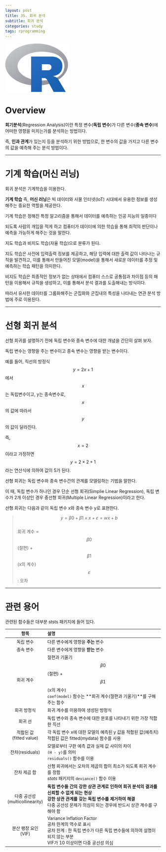 ```yaml
---
layout: post
title: 35. 회귀 분석
subtitle: 회귀 분석
categories: study
tags: rprogramming
---
```


![r](/assets/img/logo/r-logo.png)

# Overview

**회기분석**(Regression Analysis)이란 특정 변수(**독립 변수**)가 다른 변수(**종속 변수**)에 어떠한 영향을 미치는가를 분석하는 방법이다.

즉, **인과 관계**가 있는지 등을 분석하기 위한 방법으로, 한 변수의 값을 가지고 다른 변수의 값을 예측해 주는 분석 방법이다.

***

# 기계 학습(머신 러닝)

회귀 분석은 기계학습을 이용한다.

**기계 학습** 즉, **머신 러닝**은 빅 데이터와 사물 인터넷(IoT) 시대에서 유용한 정보를 생성해주는 중요한 역할을 제공한다.

기계 학습은 정해진 특정 알고리즘을 통해서 데이터를 예측하는 인공 지능의 일종이다

되도록 사람의 개입을 적게 하고 컴퓨터가 데이터에 의한 학습을 통해 최적의 판단이나 예측을 가능하게 해주는 것을 말한다.

지도 학습과 비지도 학습(자율 학습)으로 분류가 된다.

지도 학습은 사전에 입력출력 정보를 제공하고, 해당 입력에 대한 출력 값이 나타나는 규칙을 발견하고, 이를 통해서 만들어진 모델(model)을 통해서 새로운 데이터를 추정 및 예측하는 학습 패턴을 의미한다.

비지도 학습은 최종적인 정보가 없는 상태에서 컴퓨터 스스로 공통점과 차이점 등의 패턴을 이용해서 규칙을 생성하고, 이를 통해서 분석 결과를 도출해내는 방식이다.

따라서 유사한 데이터를 그룹화해주는 군집화와 군집내의 특성을 나타내는 연관 분석 방법에 주로 이용된다.

***

# 선형 회귀 분석


선형 회귀를 설명하기 전에 독립 변수와 종속 변수에 대한 개념을 간단히 살펴 보자. 

독립 변수는 영향을 주는 변수이고 종속 변수는 영향을 받는 변수이다.

예를 들어, 직선의 방정식 $$y = 2x+1$$에서$$x$$는 독립변수이고, y는 종속변수로, $$x$$의 값에 따라서 $$y$$의 값이 달라진다.

즉, $$x=2$$이라고 가정하면 $$y=2\times2+1$$ 라는 연산식에 의하여 값이 5가 된다.

선형 회귀는 독립 변수와 종속 변수간의 관계를 모델링하는 기법을 말한다.

이 때, 독립 변수가 하나인 경우 단순 선형 회귀(Simplie Linear Regression), 독립 변수가 2개 이상인 경우 중선형 회귀(Multiple Linear Regression)이라고 한다.

선형 회귀는 다음과 같이 독립 변수 x와 종속 변수 y로 표현한다.

> $$y=\beta0+\beta1\times x + \varepsilon=wx+b$$  
> 회귀 계수 = $$\beta 0$$(절편) + $$\beta 1$$(x의 계수)  
> $$\varepsilon$$ : 오차

***

# 관련 용어

관련된 함수들은 대부분 ststs 패키지에 들어 있다.

| 항목 | 설명 |
|:-------:|:--------|
| 독립 변수 | 다른 변수에게 영향을 **주는** 변수 |
| 종속 변수 | 다른 변수에게 영향을 **받는** 변수 |
| 회귀 계수 | 절편과 기울기<br>$$\beta0$$(절편) + $$\beta1$$(x의 계수)<br>`coef(model)` 함수는 **회귀 계수(절편과 기울기)**를 구해 주는 함수 |
| 회귀 방정식 | 회귀 계수를 이용하여 생성된 방정식 |
| 회귀 선 | 독립 변수와 종속 변수에 대한 분포를 나타내기 위한 가장 적합한 직선 |
| 적합된 값<br>(fitted value) | 각 독립 변수 x에 대한 모델의 예측된 y 값을 적합된 값(예측치)<br>적합된 값은 fitted(mydata) 함수를 사용 |
| 잔차(residuals) | 모델로부터 구한 예측 값과 실제 값 사이의 차이<br>`(H - y)`를 의미<br>`residuals()` 함수를 이용 |
| 잔차 제곱 합 | 선형 회귀에서는 오차의 제곱의 합이 최소가 되도록 회귀 계수를 정함<br>*stats* 패키지의 `deviance()` 함수 이용 |
| 다중 공선성<br>(multicollinearity) | **독립 변수들 간의 강한 상관 관계로 인하여 회귀 분석의 결과를 신뢰할 수 없게 되는 현상**<br>**강한 상관 관계를 갖는 독립 변수를 제거하여 해결**<br>다중 공선성 문제가 의심이 되는 경우에 반드시 상관 계수를 구해야 함 |
| 분산 팽창 요인<br>(VIF) | Variance Inflation Factor<br>공차 한계의 역수로 표시<br>공차 한계 : 한 독립 변수가 다른 독립 변수들에 의하여 설명이 되지 않는 부분<br>VIF가 10 이상이면 다중 공선성 의심 |